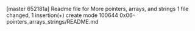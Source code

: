 [master 652181a] Readme file for More pointers, arrays, and strings
 1 file changed, 1 insertion(+)
 create mode 100644 0x06-pointers_arrays_strings/README.md
